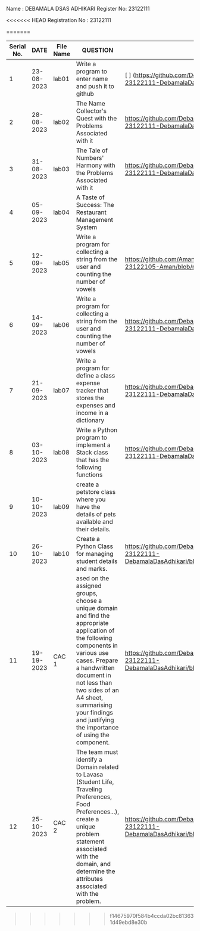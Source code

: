 
Name : DEBAMALA DSAS ADHIKARI
   Register No: 23122111



<<<<<<< HEAD
Registration No : 23122111

=======



|Serial No.|    DATE     |  File Name       |                     QUESTION                         |      File Link            |             
|----------|------------ | -----------------|------------------------------------------------------|---------------------------|
|   1      |  23-08-2023 |      lab01       |  Write a program to enter name and push it to github |[                           ]     (https://github.com/Debamala0609/MScDSB-MSD171-23122111-DebamalaDasAdhikari/blob/main/Lab01.ipynb)|
|   2      |  28-08-2023 |      lab02       |  The Name Collector's Quest with the Problems Associated with it |https://github.com/Debamala0609/MScDSB-MSD171-23122111-DebamalaDasAdhikari/blob/main/Lab02.ipynb               |
|   3      |  31-08-2023 |      lab03       |  The Tale of Numbers' Harmony with the Problems Associated with it | https://github.com/Debamala0609/MScDSB-MSD171-23122111-DebamalaDasAdhikari/blob/main/Lab03.ipynb                  |
|   4      |  05-09-2023 |      lab04       |  A Taste of Success: The Restaurant Management System |                     |
|   5      |  12-09-2023 |      lab05       | Write a program for collecting a string from the user and counting the number of vowels|https://github.com/AmanRana07/MscDSB-MDS171-23122105-Aman/blob/main/lab%2005.py    |
|   6      |  14-09-2023 |      lab06       | Write a program for collecting a string from the user and counting the number of vowels|https://github.com/Debamala0609/MScDSB-MSD171-23122111-DebamalaDasAdhikari/blob/main/Lab03.ipynb|
|   7      |  21-09-2023 |      lab07       | Write a program for define a class expense tracker that stores the expenses and income in a dictionary  |https://github.com/Debamala0609/MScDSB-MSD171-23122111-DebamalaDasAdhikari/blob/main/lab07.ipynb
|   8      |  03-10-2023 |      lab08       | Write a Python program to implement a Stack class that has the following functions | https://github.com/Debamala0609/MScDSB-MSD171-23122111-DebamalaDasAdhikari/tree/main/LABS/lab08.py |
|   9      |  10-10-2023 |      lab09       |create a petstore class where you have the details of pets available and their details. | |
|   10      |  26-10-2023 |      lab10       |Create a Python Class for managing student details and marks. | https://github.com/Debamala0609/MScDSB-MSD171-23122111-DebamalaDasAdhikari/blob/main/LABS/LAB10.ipynb |
|   11      |  19-19-2023 |      CAC 1      |ased on the assigned groups, choose a unique domain and find the appropriate application of the following components in various use cases. Prepare a handwritten document in not less than two sides of an A4 sheet, summarising your findings and justifying the importance of using the component.| https://github.com/Debamala0609/MScDSB-MSD171-23122111-DebamalaDasAdhikari/blob/main/CAC%20FOLDER/CAC1.ipynb|
|   12      |  25-10-2023 |      CAC 2       |The team must identify a Domain related to Lavasa (Student Life, Traveling Preferences, Food Preferences...), create a unique problem statement associated with the domain, and determine the attributes associated with  the problem. |https://github.com/Debamala0609/MScDSB-MSD171-23122111-DebamalaDasAdhikari/blob/main/CAC%20FOLDER/CAC2.ipynb |



 
>>>>>>> f14675970f584b4ccda02bc813631d49ebd8e30b
